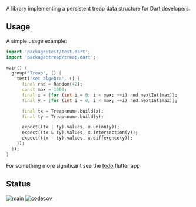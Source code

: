 A library implementing a persistent treap data structure for Dart developers.

## Usage

A simple usage example:

```dart
import 'package:test/test.dart';
import 'package:treap/treap.dart';

main() {
  group('Treap', () {
    test('set algebra', () {
      final rnd = Random(42);
      const max = 1000;
      final x = {for (int i = 0; i < max; ++i) rnd.nextInt(max)};
      final y = {for (int i = 0; i < max; ++i) rnd.nextInt(max)};

      final tx = Treap<num>.build(x);
      final ty = Treap<num>.build(y);

      expect((tx | ty).values, x.union(y));
      expect((tx & ty).values, x.intersection(y));
      expect((tx - ty).values, x.difference(y));
    });
  });
}
```

For something more significant see the [todo](example/) flutter app

## Status

[![main](https://github.com/nielsenko/treap/actions/workflows/dart.yml/badge.svg?branch=main)](https://github.com/nielsenko/treap/actions/workflows/dart.yml)
[![codecov](https://codecov.io/gh/nielsenko/treap/branch/master/graph/badge.svg?token=JI1PHY21A5)](https://codecov.io/gh/nielsenko/treap)
